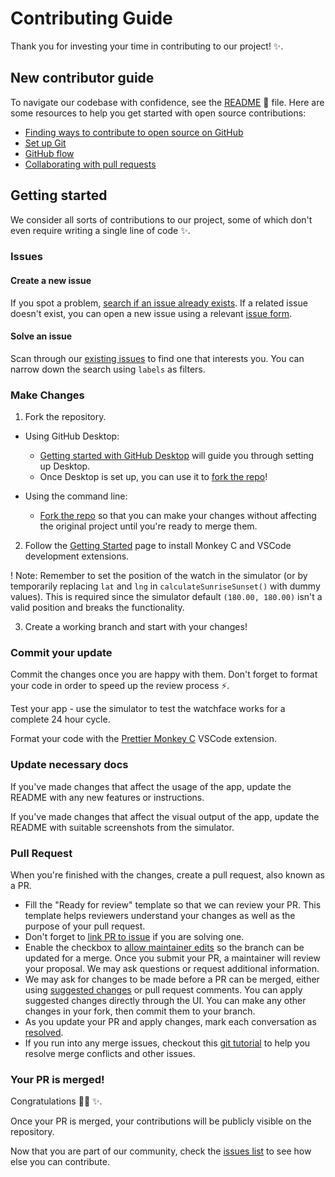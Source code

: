 # Contributing Guide

<!--READ ME: if using this template for your own GitHub project, be sure to find and replace "Cutwell/garmin-celestial-watchface" with your own username and repository. -->

Thank you for investing your time in contributing to our project! :sparkles:.


## New contributor guide

To navigate our codebase with confidence, see the [README](README.md) :confetti_ball: file. Here are some resources to help you get started with open source contributions:

- [Finding ways to contribute to open source on GitHub](https://docs.github.com/en/get-started/exploring-projects-on-github/finding-ways-to-contribute-to-open-source-on-github)
- [Set up Git](https://docs.github.com/en/get-started/quickstart/set-up-git)
- [GitHub flow](https://docs.github.com/en/get-started/quickstart/github-flow)
- [Collaborating with pull requests](https://docs.github.com/en/github/collaborating-with-pull-requests)


## Getting started

We consider all sorts of contributions to our project, some of which don't even require writing a single line of code :sparkles:.

### Issues

#### Create a new issue

If you spot a problem, [search if an issue already exists](https://github.com/Cutwell/garmin-celestial-watchface/issues). If a related issue doesn't exist, you can open a new issue using a relevant [issue form](https://github.com/Cutwell/garmin-celestial-watchface/issues/new).

#### Solve an issue

Scan through our [existing issues](https://github.com/Cutwell/garmin-celestial-watchface/issues) to find one that interests you. You can narrow down the search using `labels` as filters.

### Make Changes

1. Fork the repository.
- Using GitHub Desktop:
  - [Getting started with GitHub Desktop](https://docs.github.com/en/desktop/installing-and-configuring-github-desktop/getting-started-with-github-desktop) will guide you through setting up Desktop.
  - Once Desktop is set up, you can use it to [fork the repo](https://docs.github.com/en/desktop/contributing-and-collaborating-using-github-desktop/cloning-and-forking-repositories-from-github-desktop)!

- Using the command line:
  - [Fork the repo](https://docs.github.com/en/github/getting-started-with-github/fork-a-repo#fork-an-example-repository) so that you can make your changes without affecting the original project until you're ready to merge them.

2. Follow the [Getting Started](https://developer.garmin.com/connect-iq/connect-iq-basics/getting-started/) page to install Monkey C and VSCode development extensions.

! Note: Remember to set the position of the watch in the simulator (or by temporarily replacing `lat` and `lng` in `calculateSunriseSunset()` with dummy values). This is required since the simulator default `(180.00, 180.00)` isn't a valid position and breaks the functionality.

3. Create a working branch and start with your changes!

### Commit your update

Commit the changes once you are happy with them. Don't forget to format your code in order to speed up the review process :zap:.

Test your app - use the simulator to test the watchface works for a complete 24 hour cycle.

Format your code with the [Prettier Monkey C](https://marketplace.visualstudio.com/items?itemName=markw65.prettier-extension-monkeyc) VSCode extension.

### Update necessary docs

If you've made changes that affect the usage of the app, update the README with any new features or instructions.

If you've made changes that affect the visual output of the app, update the README with suitable screenshots from the simulator.

### Pull Request

When you're finished with the changes, create a pull request, also known as a PR.
- Fill the "Ready for review" template so that we can review your PR. This template helps reviewers understand your changes as well as the purpose of your pull request.
- Don't forget to [link PR to issue](https://docs.github.com/en/issues/tracking-your-work-with-issues/linking-a-pull-request-to-an-issue) if you are solving one.
- Enable the checkbox to [allow maintainer edits](https://docs.github.com/en/github/collaborating-with-issues-and-pull-requests/allowing-changes-to-a-pull-request-branch-created-from-a-fork) so the branch can be updated for a merge.
Once you submit your PR, a maintainer will review your proposal. We may ask questions or request additional information.
- We may ask for changes to be made before a PR can be merged, either using [suggested changes](https://docs.github.com/en/github/collaborating-with-issues-and-pull-requests/incorporating-feedback-in-your-pull-request) or pull request comments. You can apply suggested changes directly through the UI. You can make any other changes in your fork, then commit them to your branch.
- As you update your PR and apply changes, mark each conversation as [resolved](https://docs.github.com/en/github/collaborating-with-issues-and-pull-requests/commenting-on-a-pull-request#resolving-conversations).
- If you run into any merge issues, checkout this [git tutorial](https://github.com/skills/resolve-merge-conflicts) to help you resolve merge conflicts and other issues.

### Your PR is merged!

Congratulations :tada::tada: :sparkles:.

Once your PR is merged, your contributions will be publicly visible on the repository.

Now that you are part of our community, check the [issues list](https://github.com/Cutwell/garmin-celestial-watchface/issues) to see how else you can contribute.
